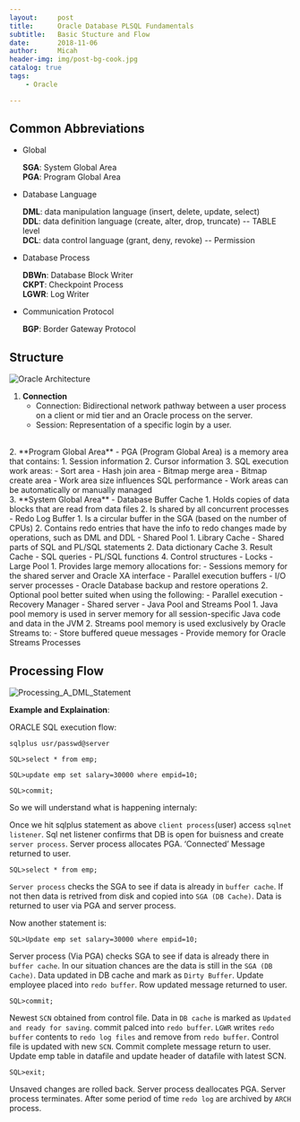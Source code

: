 ```yaml
---
layout:     post
title:      Oracle Database PLSQL Fundamentals
subtitle:   Basic Stucture and Flow 
date:       2018-11-06
author:     Micah
header-img: img/post-bg-cook.jpg
catalog: true
tags:
    - Oracle

---
```


## Common Abbreviations

- Global
	
	**SGA**: System Global Area      
	**PGA**: Program Global Area      

- Database Language
	
	**DML**: data manipulation language (insert, delete, update, select)       
	**DDL**: data definition language (create, alter, drop, truncate) -- TABLE level     
	**DCL**: data control language (grant, deny, revoke) -- Permission    

- Database Process

	**DBWn**: Database Block Writer    
	**CKPT**: Checkpoint Process     
    **LGWR**: Log Writer    

- Communication Protocol     

	**BGP**: Border Gateway Protocol     

## Structure


![Oracle Architecture](https://www.siue.edu/~dbock/cmis565/module1-architecture_files/image004.jpg)


1. **Connection**    
    - Connection: Bidirectional network pathway between a user process on a client or mid tier 
and an Oracle process on the server.    
    - Session: Representation of a specific login by a user.     
<br/>
2. **Program Global Area**       
    - PGA (Program Global Area) is a memory area that contains:    
        1. Session information    
        2. Cursor information    
        3. SQL execution work areas:        
            - Sort area    
            - Hash join area    
            - Bitmap merge area    
            - Bitmap create area    
    - Work area size influences SQL performance    
    - Work areas can be automatically or manually managed   
<br/>
3. **System Global Area**        
    - Database Buffer Cache    
        1. Holds copies of data blocks that are read from data files    
        2. Is shared by all concurrent processes    
    - Redo Log Buffer    
        1. Is a circular buffer in the SGA (based on the number of CPUs)     
        2. Contains redo entries that have the info to redo 
        changes made by operations, such as DML and DDL     
    - Shared Pool     
        1. Library Cache    
            - Shared parts of SQL and PL/SQL statements     
        2. Data dictionary Cache    
        3. Result Cache     
            - SQL queries    
            - PL/SQL functions    
        4. Control structures    
            - Locks    
    - Large Pool     
        1. Provides large memory allocations for:     
            - Sessions memory for the shared server and Oracle XA interface    
            - Parallel execution buffers    
            - I/O server processes     
            - Oracle Database backup and restore operations     
        2. Optional pool better suited when using the following:    
            - Parallel execution     
            - Recovery Manager     
            - Shared server     
    - Java Pool and Streams Pool            
        1. Java pool memory is used in server memory for all session-specific 
        Java code and data in the JVM     
        2. Streams pool memory is used exclusively by Oracle Streams to:     
            - Store buffered queue messages     
            - Provide memory for Oracle Streams Processes   


## Processing Flow

![Processing_A_DML_Statement](https://slideplayer.com/slide/3289692/11/images/2/What+Happens+when+a+SQL+statement+is+issued.jpg)


**Example and Explaination**:    

ORACLE SQL execution flow:

```sqlplus
sqlplus usr/passwd@server

SQL>select * from emp;

SQL>update emp set salary=30000 where empid=10;

SQL>commit;
```

So we will understand what is happening internaly:        

Once we hit sqlplus statement as above `client process`(user) access `sqlnet listener`. 
Sql net listener confirms that DB is open for buisness and create `server process`. 
Server process allocates PGA. ‘Connected’ Message returned to user.

```sqlplus
SQL>select * from emp;
```

`Server process` checks the SGA to see if data is already in `buffer cache`. 
If not then data is retrived from disk and copied into `SGA (DB Cache)`. 
Data is returned to user via PGA and server process.    

Now another statement is:       

```sqlplus
SQL>Update emp set salary=30000 where empid=10;
```

Server process (Via PGA) checks SGA to see if data is already there in `buffer cache`. 
In our situation chances are the data is still in the `SGA (DB Cache)`.
Data updated in DB cache and mark as `Dirty Buffer`. 
Update employee placed into `redo buffer`. 
Row updated message returned to user.         

```sqlplus
SQL>commit;
```

Newest `SCN` obtained from control file. 
Data in `DB cache` is marked as `Updated and ready for saving`. 
commit palced into `redo buffer`. 
`LGWR` writes `redo buffer` contents to `redo log files` and remove from `redo buffer`. 
Control file is updated with new `SCN`.
Commit complete message return to user. 
Update emp table in datafile and update header of datafile with latest SCN.    

```sqlplus
SQL>exit;
```

Unsaved changes are rolled back.
Server process deallocates PGA.
Server process terminates.
After some period of time `redo log` are archived by `ARCH` process.    
























